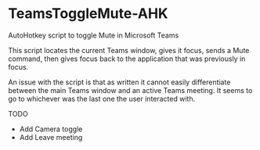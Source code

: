 # TeamsToggleMute-AHK
AutoHotkey script to toggle Mute in Microsoft Teams

This script locates the current Teams window, gives it focus, sends a Mute command, then gives focus back to the application that was previously in focus.

An issue with the script is that as written it cannot easily differentiate between the main Teams window and an active Teams meeting. It seems to go to whichever was the last one the user interacted with.

TODO
- Add Camera toggle
- Add Leave meeting
